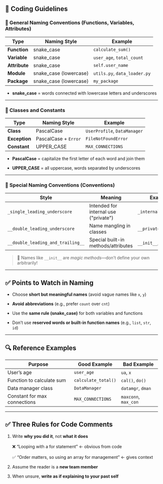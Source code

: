 ## 🧠 Coding Guidelines

### 🔧 General Naming Conventions (Functions, Variables, Attributes)

| Type | Naming Style | Example |
| --- | --- | --- |
| **Function** | snake\_case | `calculate_sum()` |
| **Variable** | snake\_case | `user_age`, `total_count` |
| **Attribute** | snake\_case | `self.user_name` |
| **Module** | snake\_case (lowercase) | `utils.py`, `data_loader.py` |
| **Package** | snake\_case (lowercase) | `my_package` |

-   **snake\_case** = words connected with lowercase letters and underscores
    

---

### 🧱 Classes and Constants

| Type | Naming Style | Example |
| --- | --- | --- |
| **Class** | PascalCase | `UserProfile`, `DataManager` |
| **Exception** | PascalCase + `Error` | `FileNotFoundError` |
| **Constant** | UPPER\_CASE | `MAX_CONNECTIONS` |

-   **PascalCase** = capitalize the first letter of each word and join them
    
-   **UPPER\_CASE** = all uppercase, words separated by underscores
    

---

### 👻 Special Naming Conventions (Conventions)

| Style | Meaning | Example |
| --- | --- | --- |
| `_single_leading_underscore` | Intended for internal use ("private") | `_internal_use_only` |
| `__double_leading_underscore` | Name mangling in classes | `__private_attr` |
| `__double_leading_and_trailing__` | Special built-in methods/attributes | `__init__`, `__str__` |

> 📝 Names like `__init__` are *magic methods*—don’t define your own arbitrarily!

---

## ✅ Points to Watch in Naming

-   Choose **short but meaningful names** (avoid vague names like `x`, `y`)
    
-   **Avoid abbreviations** (e.g., prefer `count` over `cnt`)
    
-   Use the **same rule (snake\_case)** for both variables and functions
    
-   Don’t use **reserved words or built-in function names** (e.g., `list`, `str`, `id`)
    

---

## 🔍 Reference Examples

| Purpose | Good Example | Bad Example |
| --- | --- | --- |
| User’s age | `user_age` | `ua`, `x` |
| Function to calculate sum | `calculate_total()` | `cal()`, `do()` |
| Data manager class | `DataManager` | `datamgr`, `dman` |
| Constant for max connections | `MAX_CONNECTIONS` | `maxconn`, `max_con` |

---

## ✅ Three Rules for Code Comments

1.  Write **why you did it**, not **what it does**  
    <br>❌ “Looping with a for statement” ← obvious from code  
    <br>✅ “Order matters, so using an array for management” ← gives context
    
2.  Assume the reader is a **new team member**
    
3.  When unsure, **write as if explaining to your past self**
